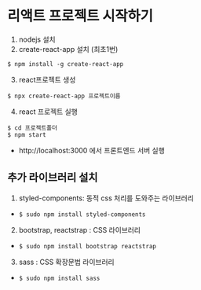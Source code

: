 # 리액트 프로젝트 시작하기

1. nodejs 설치
2. create-react-app 설치 (최초1번)

```
$ npm install -g create-react-app
```

3. react프로젝트 생성

```
$ npx create-react-app 프로젝트이름
```

4. react 프로젝트 실행

```
$ cd 프로젝트폴더
$ npm start
```

- http://localhost:3000 에서 프론트엔드 서버 실행


## 추가 라이브러리 설치
1. styled-components: 동적 css 처리를 도와주는 라이브러리
- `$ sudo npm install styled-components`

2. bootstrap, reactstrap : CSS 라이브러리
- `$ sudo npm install bootstrap reactstrap`

3. sass : CSS 확장문법 라이브러리
- `$ sudo npm install sass`